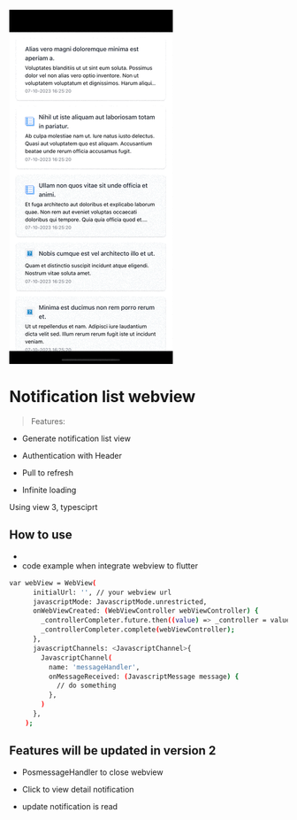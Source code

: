 ![Alt text](<Simulator Screen Recording - iPhone 14 Pro Max - 2023-10-10 at 07.10.34.gif>)

# Notification list webview

> Features:

- Generate notification list view

- Authentication with Header

- Pull to refresh

- Infinite loading

Using view 3, typesciprt

## How to use
- 
- code example when integrate webview to flutter
```bash
var webView = WebView(
      initialUrl: '', // your webview url
      javascriptMode: JavascriptMode.unrestricted,
      onWebViewCreated: (WebViewController webViewController) {
        _controllerCompleter.future.then((value) => _controller = value);
        _controllerCompleter.complete(webViewController);
      },
      javascriptChannels: <JavascriptChannel>{
        JavascriptChannel(
          name: 'messageHandler',
          onMessageReceived: (JavascriptMessage message) {
            // do something
          },
        )
      },
    );
```

## Features will be updated in version 2

- PosmessageHandler to close webview

- Click to view detail notification

- update notification is read